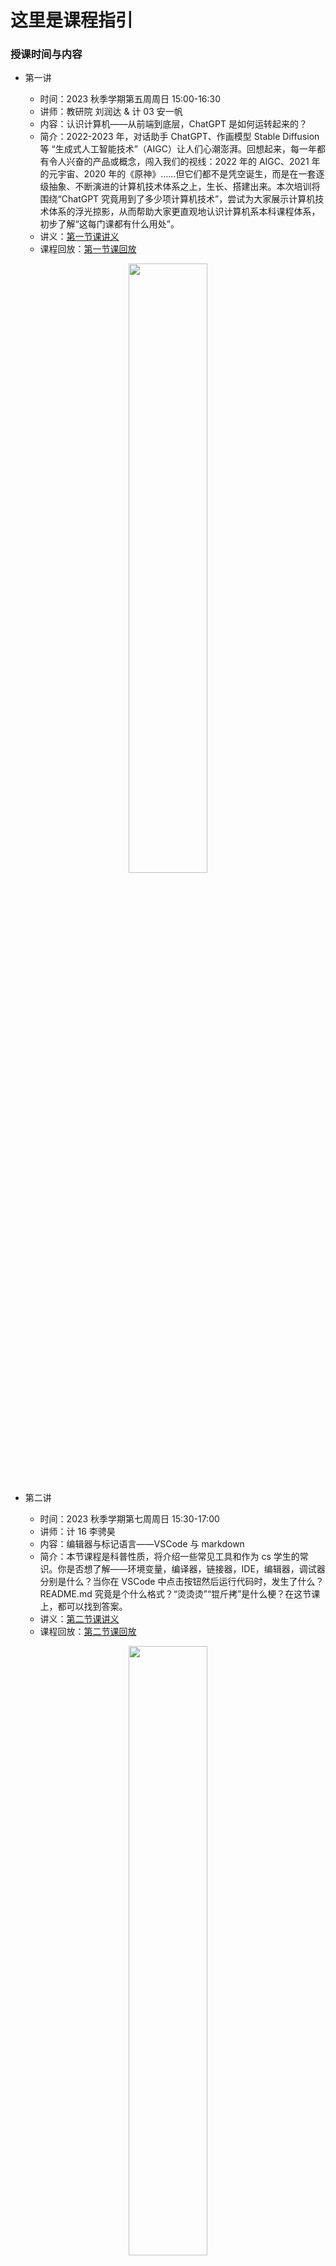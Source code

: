 # 这里是课程指引

### 授课时间与内容

* 第一讲

    * 时间：2023 秋季学期第五周周日 15:00-16:30
    * 讲师：教研院 刘润达 & 计 03 安一帆
    * 内容：认识计算机——从前端到底层，ChatGPT 是如何运转起来的？
    * 简介：2022-2023 年，对话助手 ChatGPT、作画模型 Stable Diffusion 等 “生成式人工智能技术”（AIGC）让人们心潮澎湃。回想起来，每一年都有令人兴奋的产品或概念，闯入我们的视线：2022 年的 AIGC、2021 年的元宇宙、2020 年的《原神》……但它们都不是凭空诞生，而是在一套逐级抽象、不断演进的计算机技术体系之上，生长、搭建出来。本次培训将围绕“ChatGPT 究竟用到了多少项计算机技术”，尝试为大家展示计算机技术体系的浮光掠影，从而帮助大家更直观地认识计算机系本科课程体系，初步了解“这每门课都有什么用处”。
    * 讲义：[第一节课讲义](https://kdocs.cn/l/caKESY15Yqyo)
    * 课程回放：[第一节课回放](https://cloud.tsinghua.edu.cn/f/d0201dc8b6b2452ba3a7/)


<div align=center>
<img src="../images/lesson1.png", width=50%/>
</div>

* 第二讲

    * 时间：2023 秋季学期第七周周日 15:30-17:00
    * 讲师：计 16 李骋昊
    * 内容：编辑器与标记语言——VSCode 与 markdown
    * 简介：本节课程是科普性质，将介绍一些常见工具和作为 cs 学生的常识。你是否想了解——环境变量，编译器，链接器，IDE，编辑器，调试器分别是什么？当你在 VSCode 中点击按钮然后运行代码时，发生了什么？README.md 究竟是个什么格式？“烫烫烫”“锟斤拷”是什么梗？在这节课上，都可以找到答案。
    * 讲义：[第二节课讲义](https://cloud.tsinghua.edu.cn/d/cce7da2c3c4a48f89e45/)
    * 课程回放：[第二节课回放](https://cloud.tsinghua.edu.cn/f/2ea9063bf5f84970a8dc/)



<div align=center>
<img src="../images/lesson2.png", width=50%/>
</div>

* 第三讲

    * 时间：2023 秋季学期第十周周日 15:00-16:30
    * 讲师：计 13 花佳诚
    * 内容：Linux 入门——认识 shell 语言
    * 简介：本节课将会介绍 Linux 系统的基本概念和工具使用。你将会学习到如何使用 Linux 的 shell，这是一个强大的命令行界面，可以让你在操作系统中执行各种任务。此外，对于命令行中的一些常用命令和工具也会有所具体介绍。本课程结束后，你将会掌握一些基本的 Linux 技能和知识，这将会为你未来的学习和职业发展提供一个坚实的基础。
    * 讲义：[第三节课讲义](https://cloud.tsinghua.edu.cn/d/6b8ff35fe0654ec6ac86/)


<div align=center>
<img src="../images/lesson3.png", width=50%/>
</div>


* 第四讲

    * 时间：2023 春季学期第五周周末
    * 讲师：计 17 魏辰轩
    * 内容：Git 入门——学会协作开发
    * 简介：还记得计程设大作业吗？体验过代码改了一点出 bug 然后改不回去吗？遇到过小组合作时用微信传代码但是文件很快就过期吗？如果你有这样的经历或者对类似问题产生担忧，那你一定需要学习 git —— 当今最流行的版本控制工具！本课程将介绍如何使用 git 管理项目历史，通过分支管理进行团队协作，以及在线代码托管平台 —— 清华 gitlab 与 github 的使用。 从小学期到软件工程，从课程大作业到未来的科研和工作， git 的使用会几乎伴随你的一生。在本课程的帮助下，希望大家能熟练使用 git 并养成良好的使用习惯，并让未来的项目开发事半功倍。
    * 讲义：[第四节课讲义](https://cloud.tsinghua.edu.cn/f/fe917b286ec54583ab4a/)

<div align=center>
<img src="../images/Git.png", width=50%/>
</div>

* 第五讲

    * 时间：2023 春季学期第七周周末
    * 讲师：计 06 徐晨曦
    * 内容：C++ 编译链——编译、链接、CMake
    * 简介：在这节课中，你将学习熟悉的 C++ 语言中单文件的编译与链接过程，同时了解多文件项目的构建方式，探索 make 和 CMake 等构建工具的使用方法，并深入了解构建工具在各种集成开发环境 (IDE) 中的整合与运用。无论你是初学者还是有经验的开发者，这门课程都将为你打开编译与构建的大门，让你能够更加高效地进行项目开发。加入我们，一起探索 C++ 编译与构建的精彩世界吧！
    * 讲义：[第五节课讲义](https://cloud.tsinghua.edu.cn/f/504ff5ca1cef46e49c37/)

<div align=center>
<img src="../images/Cmake.png", width=50%/>
</div>

* 第六讲

    * 时间：2023 春季学期第十一周周末
    * 讲师：计 16 李轶凡
    * 内容：Web 基础
    * 简介：当我们用浏览器访问一个网站时，计算机在背后做了些什么？我们需要提供那些文件、部署哪些服务，才能建立属于自己的网站？在本节课程中，我们将讲授与 Web 以及构建 Web 应用有关的基础知识，让同学们对网页的构成、当前互联网应用的架构与开发有初步的了解。在完成本次课程后，我们预期同学可以搭建简单的个人网站，并将其部署以供他人访问；对于学有余力的同学，本节课程也将为你的 Web 开发之路作出指引，期待你能早日开发出优美、精致的 Web 应用。
    * 讲义：[第六节课讲义](https://cloud.tsinghua.edu.cn/f/fe917b286ec54583ab4a/)
    * 课程回放：[第六节课回放](https://meeting.tencent.com/v2/cloud-record/share?id=f548950e-3d6c-48f8-a820-f8f8b43604fd&from=3)（密码：**PRPC**）

<div align=center>
<img src="../images/Web.png", width=50%/>
</div>

### 培养方案课程对应
- 第一讲的内容是偏科普性质的介绍，让我们跳出固有印象，从更深入的角度了解计算机的结构组成。
- 第二讲、第三讲的内容与 **程序设计基础** 课程紧密相关，帮助同学们初步成为合格的开发者。
- 第四讲的内容是程序员们协作开发较大项目的必修课，与后续的 **软件工程** 等课程息息相关，也是养成良好合作习惯的基础。
- 第五讲的内容与 **面向对象的程序设计基础** 相关，承接课堂知识，进一步介绍多文件编译链接相关内容。
- 第六讲的内容属于拓展内容，帮助同学们初步了解网页应用中涉及的主要技术，入门初步的前后端开发（也与 **软件工程** 课程有关）。